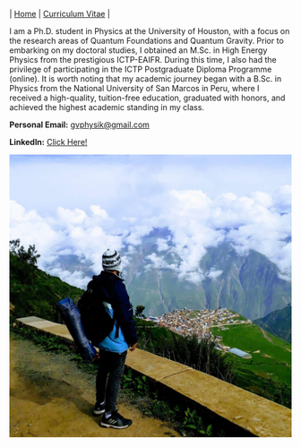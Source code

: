 | [Home](/index.md) | [Curriculum Vitae](/CurriculumVitae.md) |

I am a Ph.D. student in Physics at the University of Houston, with a focus on the research areas of Quantum Foundations and Quantum Gravity. Prior to embarking on my doctoral studies, I obtained an M.Sc. in High Energy Physics from the prestigious ICTP-EAIFR. During this time, I also had the privilege of participating in the ICTP Postgraduate Diploma Programme (online). It is worth noting that my academic journey began with a B.Sc. in Physics from the National University of San Marcos in Peru, where I received a high-quality, tuition-free education, graduated with honors, and achieved the highest academic standing in my class.

**Personal Email:**  gvphysik@gmail.com

**LinkedIn:** [Click Here!](https://www.linkedin.com/in/gvmphysics/)

![Gustavo](/Gustavo.JPG)
